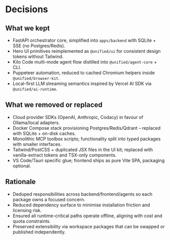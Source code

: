 # Decisions

## What we kept
- FastAPI orchestrator core, simplified into `apps/backend` with SQLite + SSE (no Postgres/Redis).
- Hero UI primitives reimplemented as `@unified/ui` for consistent design tokens without Tailwind.
- Kilo Code multi-mode agent flow distilled into `@unified/agent-core` + CLI.
- Puppeteer automation, reduced to cached Chromium helpers inside `@unified/browser-kit`.
- Local-first LLM streaming semantics inspired by Vercel AI SDK via `@unified/ai-runtime`.

## What we removed or replaced
- Cloud provider SDKs (OpenAI, Anthropic, Codacy) in favour of Ollama/local adapters.
- Docker Compose stack provisioning Postgres/Redis/Qdrant – replaced with SQLite + on-disk caches.
- Monolithic MCP toolbox scripts; functionality split into typed packages with smaller interfaces.
- Tailwind/PostCSS + duplicated JSX files in the UI kit; replaced with vanilla-extract tokens and TSX-only components.
- VS Code/Tauri specific glue; frontend ships as pure Vite SPA, packaging optional.

## Rationale
- Deduped responsibilities across backend/frontend/agents so each package owns a focused concern.
- Reduced dependency surface to minimise installation friction and licensing risk.
- Ensured all runtime-critical paths operate offline, aligning with cost and quota constraints.
- Preserved extensibility via workspace packages that can be swapped or published independently.

